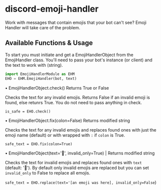 # discord-emoji-handler
Work with messages that contain emojis that your bot can't see? Emoji Handler will take care of the problem.

## Available Functions & Usage
To start you must initiate and get a EmojiHandlerObject from the EmojiHandler class.
You'll need to pass your bot's instance (or client) and the text to work with (string).

```py
import EmojiHandlerModule as EHM
EHO = EHM.EmojiHandler(bot, text)
```

• EmojiHandlerObject.check() Returns True or False

Checks the text for any invalid emojis. Returns False if an invalid emoji is found, else retunrs True. You do not need to pass anything in check.

`is_safe = EHO.check()`

• EmojiHandlerObject.fix(colon=False) Returns modified string

Checks the text for any invalid emojis and replaces found ones with just the emoji name (default) or with wrapped with `:` if `colon` is True.

`safe_text = EHO.fix(colon=True)` 

• EmojiHandlerObject(text='🤔', invalid_only=True) | Returns modified string

Checks the text for invalid emojis and replaces found ones with `text` (default: '🤔'). By default only invalid emojis are replaced but you can set `invalid_only` to False to replace all emojis.

`safe_text = EHO.replace(text='[an emoji was here], invalid_only=False`)
